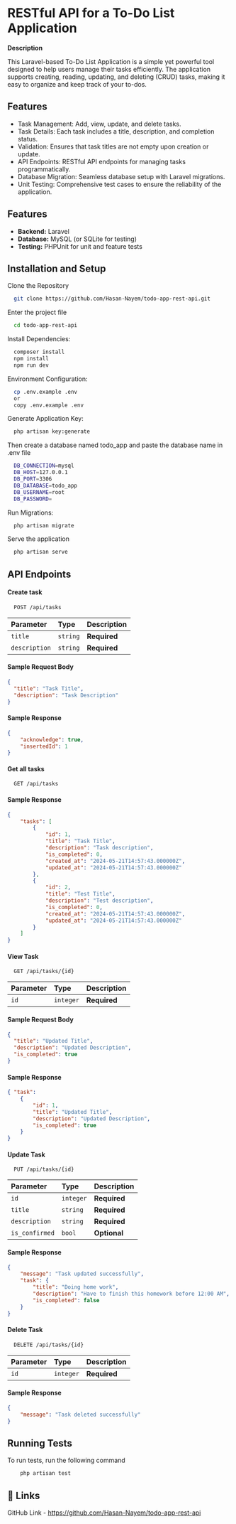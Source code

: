 
# RESTful API for a To-Do List Application
**Description**

This Laravel-based To-Do List Application is a simple yet powerful tool designed to help users manage their tasks efficiently. The application supports creating, reading, updating, and deleting (CRUD) tasks, making it easy to organize and keep track of your to-dos.






## Features

- Task Management: Add, view, update, and delete tasks.
- Task Details: Each task includes a title, description, and completion status.
- Validation: Ensures that task titles are not empty upon creation or update.
- API Endpoints: RESTful API endpoints for managing tasks programmatically.
- Database Migration: Seamless database setup with Laravel migrations.
- Unit Testing: Comprehensive test cases to ensure the reliability of the application.


## Features

- **Backend:**  Laravel
- **Database:**  MySQL (or SQLite for testing)
- **Testing:** PHPUnit for unit and feature tests




## Installation and Setup

Clone the Repository

```bash
  git clone https://github.com/Hasan-Nayem/todo-app-rest-api.git
```
Enter the project file
```bash
  cd todo-app-rest-api
```

Install Dependencies:

```bash
  composer install
  npm install
  npm run dev
```

Environment Configuration:

```bash
  cp .env.example .env
  or
  copy .env.example .env
```

Generate Application Key:

```bash
  php artisan key:generate
```

Then create a database named todo_app and paste the database name in .env file

```bash
  DB_CONNECTION=mysql
  DB_HOST=127.0.0.1
  DB_PORT=3306
  DB_DATABASE=todo_app
  DB_USERNAME=root
  DB_PASSWORD=
```

Run Migrations:

```bash
  php artisan migrate
```

Serve the application

```bash
  php artisan serve
```

## API Endpoints

#### Create task

```http
  POST /api/tasks
```

| Parameter | Type     | Description                |
| :-------- | :------- | :------------------------- |
| `title` | `string` | **Required** |
| `description` | `string` | **Required** |


#### Sample Request Body

```json
{
  "title": "Task Title",
  "description": "Task Description"
}
```

#### Sample Response

```json
{
    "acknowledge": true,
    "insertedId": 1
}
```

#### Get all tasks

```http
  GET /api/tasks
```

#### Sample Response

```json
{
    "tasks": [
        {
            "id": 1,
            "title": "Task Title",
            "description": "Task description",
            "is_completed": 0,
            "created_at": "2024-05-21T14:57:43.000000Z",
            "updated_at": "2024-05-21T14:57:43.000000Z"
        },
        {
            "id": 2,
            "title": "Test Title",
            "description": "Test description",
            "is_completed": 0,
            "created_at": "2024-05-21T14:57:43.000000Z",
            "updated_at": "2024-05-21T14:57:43.000000Z"
        }
    ]
}
```

#### View Task

```http
  GET /api/tasks/{id}
```
| Parameter | Type     | Description                |
| :-------- | :------- | :------------------------- |
| `id` | `integer` | **Required** |

#### Sample Request Body

```json
{
  "title": "Updated Title",
  "description": "Updated Description",
  "is_completed": true
}
```
#### Sample Response

```json
{ "task": 
    { 
        "id": 1, 
        "title": "Updated Title", 
        "description": "Updated Description", 
        "is_completed": true 
    } 
}
```

#### Update Task

```http
  PUT /api/tasks/{id}
```
| Parameter | Type     | Description                |
| :-------- | :------- | :------------------------- |
| `id` | `integer` | **Required** |
| `title` | `string` | **Required** |
| `description` | `string` | **Required** |
| `is_confirmed` | `bool` | **Optional** |

#### Sample Response

```json
{
    "message": "Task updated successfully",
    "task": {
        "title": "Doing home work",
        "description": "Have to finish this homework before 12:00 AM",
        "is_completed": false
    }
}
```
#### Delete Task

```http
  DELETE /api/tasks/{id}
```
| Parameter | Type     | Description                |
| :-------- | :------- | :------------------------- |
| `id` | `integer` | **Required** |

#### Sample Response

```json
{ 
    "message": "Task deleted successfully" 
}
```
## Running Tests

To run tests, run the following command

```bash
    php artisan test
```


## 🔗 Links

GitHub Link - https://github.com/Hasan-Nayem/todo-app-rest-api

